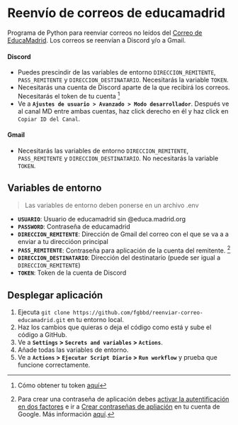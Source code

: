 # Reenvío de correos de educamadrid
Programa de Python para reenviar correos no leídos del [Correo de EducaMadrid](https://correoweb.educa.madrid.org/). 
Los correos se reenvían a Discord y/o a Gmail.

#### Discord
- Puedes prescindir de las variables de entorno `DIRECCION_REMITENTE`, `PASS_REMITENTE` y `DIRECCION_DESTINATARIO`. Necesitarás la variable `TOKEN`. 
- Necesitarás una cuenta de Discord aparte de la que recibirá los correos. Necesitarás el token de tu cuenta [^1]
- Ve a **`Ajustes de usuario > Avanzado > Modo desarrollador`**. Después ve al canal MD entre ambas cuentas, haz click derecho en él y haz click en `Copiar ID del Canal`.

#### Gmail
- Necesitarás las variables de entorno `DIRECCION_REMITENTE`, `PASS_REMITENTE` y `DIRECCION_DESTINATARIO`. No necesitarás la variable `TOKEN`. 


## Variables de entorno
> Las variables de entorno deben ponerse en un archivo .env
- **`USUARIO`**: 
  Usuario de educamadrid sin @educa.madrid.org
- **`PASSWORD`**: Contraseña de educamadrid
- **`DIRECCION_REMITENTE`**: Dirección de Gmail del correo con el que se va a a enviar a tu direccióon principal
- **`PASS_REMITENTE`**: Contraseña para aplicación de la cuenta del remitente. [^2]
- **`DIRECCION_DESTINATARIO`**: Dirección del destinatario (puede ser igual a `DIRECCION_REMITENTE`)
- **`TOKEN`**: Token de la cuenta de Discord

## Desplegar aplicación
1. Ejecuta `git clone https://github.com/fgbbd/reenviar-correo-educamadrid.git` en tu entorno local.
2. Haz los cambios que quieras o deja el código como está y sube el código a GitHub.
3. Ve a **`Settings` > `Secrets and variables` > `Actions`**.
4. Añade todas las variables de entorno.
5. Ve a **`Actions` > `Ejecutar Script Diario` > `Run workflow`** y prueba que funcione correctamente.


[^1]: Cómo obtener tu token [aquí](https://gist.github.com/MarvNC/e601f3603df22f36ebd3102c501116c6#how-to-get-your-discord-token-from-the-browser-console)

[^2]: Para crear una contraseña de aplicación debes [activar la autentificación en dos factores](https://support.google.com/accounts/answer/185839?hl=es) e ir a [Crear contraseñas de apliación](https://myaccount.google.com/apppasswords)  en tu cuenta de Google. Más información [aquí](https://support.google.com/accounts/answer/185833?hl=es#Create%20&%20use%20app%20passwords).

